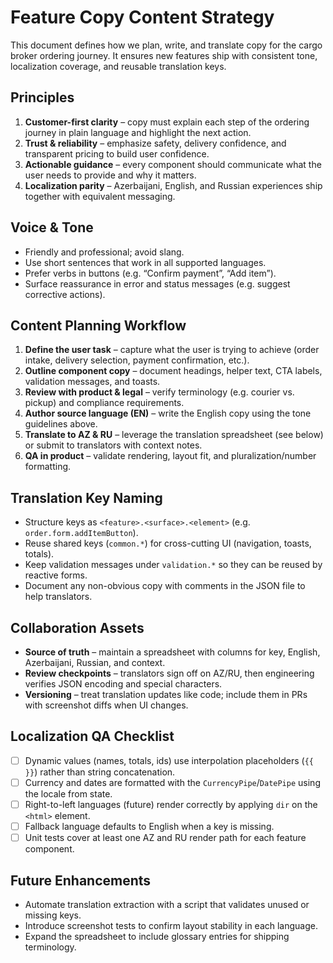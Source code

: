 # Feature Copy Content Strategy

This document defines how we plan, write, and translate copy for the cargo broker ordering journey. It ensures new features ship with consistent tone, localization coverage, and reusable translation keys.

## Principles

1. **Customer-first clarity** – copy must explain each step of the ordering journey in plain language and highlight the next action.
2. **Trust & reliability** – emphasize safety, delivery confidence, and transparent pricing to build user confidence.
3. **Actionable guidance** – every component should communicate what the user needs to provide and why it matters.
4. **Localization parity** – Azerbaijani, English, and Russian experiences ship together with equivalent messaging.

## Voice & Tone

- Friendly and professional; avoid slang.
- Use short sentences that work in all supported languages.
- Prefer verbs in buttons (e.g. “Confirm payment”, “Add item”).
- Surface reassurance in error and status messages (e.g. suggest corrective actions).

## Content Planning Workflow

1. **Define the user task** – capture what the user is trying to achieve (order intake, delivery selection, payment confirmation, etc.).
2. **Outline component copy** – document headings, helper text, CTA labels, validation messages, and toasts.
3. **Review with product & legal** – verify terminology (e.g. courier vs. pickup) and compliance requirements.
4. **Author source language (EN)** – write the English copy using the tone guidelines above.
5. **Translate to AZ & RU** – leverage the translation spreadsheet (see below) or submit to translators with context notes.
6. **QA in product** – validate rendering, layout fit, and pluralization/number formatting.

## Translation Key Naming

- Structure keys as `<feature>.<surface>.<element>` (e.g. `order.form.addItemButton`).
- Reuse shared keys (`common.*`) for cross-cutting UI (navigation, toasts, totals).
- Keep validation messages under `validation.*` so they can be reused by reactive forms.
- Document any non-obvious copy with comments in the JSON file to help translators.

## Collaboration Assets

- **Source of truth** – maintain a spreadsheet with columns for key, English, Azerbaijani, Russian, and context.
- **Review checkpoints** – translators sign off on AZ/RU, then engineering verifies JSON encoding and special characters.
- **Versioning** – treat translation updates like code; include them in PRs with screenshot diffs when UI changes.

## Localization QA Checklist

- [ ] Dynamic values (names, totals, ids) use interpolation placeholders (`{{ }}`) rather than string concatenation.
- [ ] Currency and dates are formatted with the `CurrencyPipe`/`DatePipe` using the locale from state.
- [ ] Right-to-left languages (future) render correctly by applying `dir` on the `<html>` element.
- [ ] Fallback language defaults to English when a key is missing.
- [ ] Unit tests cover at least one AZ and RU render path for each feature component.

## Future Enhancements

- Automate translation extraction with a script that validates unused or missing keys.
- Introduce screenshot tests to confirm layout stability in each language.
- Expand the spreadsheet to include glossary entries for shipping terminology.
